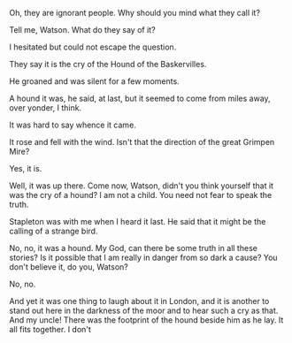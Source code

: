 Oh, they are ignorant people. Why should you mind what they call it?

Tell me, Watson. What do they say of it?

I hesitated but could not escape the question.

They say it is the cry of the Hound of the Baskervilles.

He groaned and was silent for a few moments.

A hound it was, he said, at last, but it seemed to come from miles
away, over yonder, I think.

It was hard to say whence it came.

It rose and fell with the wind. Isn't that the direction of the great
Grimpen Mire?

Yes, it is.

Well, it was up there. Come now, Watson, didn't you think yourself
that it was the cry of a hound? I am not a child. You need not fear to
speak the truth.

Stapleton was with me when I heard it last. He said that it might be
the calling of a strange bird.

No, no, it was a hound. My God, can there be some truth in all these
stories? Is it possible that I am really in danger from so dark a cause?
You don't believe it, do you, Watson?

No, no.

And yet it was one thing to laugh about it in London, and it is
another to stand out here in the darkness of the moor and to hear such a
cry as that. And my uncle! There was the footprint of the hound beside
him as he lay. It all fits together. I don't
